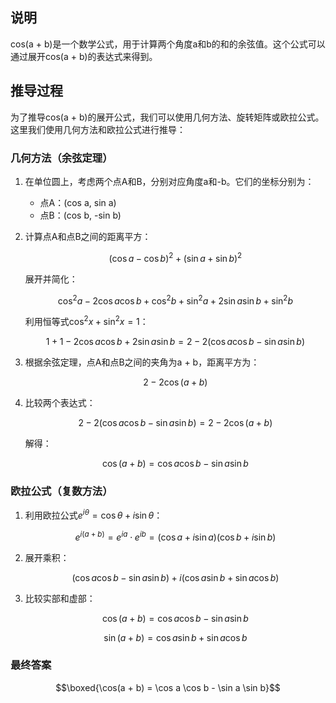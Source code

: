 ## 说明
cos(a + b)是一个数学公式，用于计算两个角度a和b的和的余弦值。这个公式可以通过展开cos(a + b)的表达式来得到。

## 推导过程

为了推导cos(a + b)的展开公式，我们可以使用几何方法、旋转矩阵或欧拉公式。这里我们使用几何方法和欧拉公式进行推导：

### 几何方法（余弦定理）
1. 在单位圆上，考虑两个点A和B，分别对应角度a和-b。它们的坐标分别为：
   - 点A：(cos a, sin a)
   - 点B：(cos b, -sin b)

2. 计算点A和点B之间的距离平方：
   ```math
   (\cos a - \cos b)^2 + (\sin a + \sin b)^2
   ```
   展开并简化：
   ```math
   \cos^2 a - 2 \cos a \cos b + \cos^2 b + \sin^2 a + 2 \sin a \sin b + \sin^2 b
   ```
   利用恒等式$`\cos^2 x + \sin^2 x = 1`$：
   ```math
   1 + 1 - 2 \cos a \cos b + 2 \sin a \sin b = 2 - 2 (\cos a \cos b - \sin a \sin b)
   ```

3. 根据余弦定理，点A和点B之间的夹角为a + b，距离平方为：
   ```math
   2 - 2 \cos(a + b)
   ```

4. 比较两个表达式：
   ```math
   2 - 2 (\cos a \cos b - \sin a \sin b) = 2 - 2 \cos(a + b)
   ```
   解得：
   ```math
   \cos(a + b) = \cos a \cos b - \sin a \sin b
   ```

### 欧拉公式（复数方法）
1. 利用欧拉公式$`e^{i\theta} = \cos \theta + i \sin \theta`$：
   ```math
   e^{i(a + b)} = e^{ia} \cdot e^{ib} = (\cos a + i \sin a)(\cos b + i \sin b)
   ```

2. 展开乘积：
   ```math
   (\cos a \cos b - \sin a \sin b) + i (\cos a \sin b + \sin a \cos b)
   ```

3. 比较实部和虚部：
   ```math
   \cos(a + b) = \cos a \cos b - \sin a \sin b
   ```
   ```math
   \sin(a + b) = \cos a \sin b + \sin a \cos b
   ```

### 最终答案
```math
\boxed{\cos(a + b) = \cos a \cos b - \sin a \sin b}
```